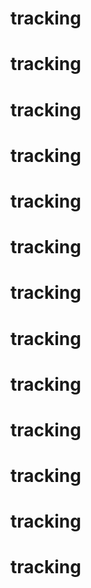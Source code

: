 # tracking
# tracking
# tracking
# tracking
# tracking
# tracking
# tracking
# tracking
# tracking
# tracking
# tracking
# tracking
# tracking
